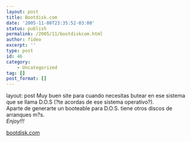 ```yaml
---
layout: post
title: Bootdisk.com
date: '2005-11-08T23:35:52-03:00'
status: publish
permalink: /2005/11/bootdiskcom.html
author: fideo
excerpt: ''
type: post
id: 46
category:
    - Uncategorized
tag: []
post_format: []
---
```

layout: post
Muy buen site para cuando necesitas butear en ese sistema que se llama D.O.S (?te acordas de ese sistema operativo?).  
Aparte de generarte un booteable para D.O.S. tiene otros discos de arranques m?s.  
*Enjoy!!!*

[bootdisk.com](http://www.bootdisk.com)